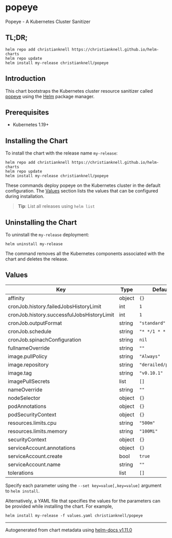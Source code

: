 # popeye

Popeye - A Kubernetes Cluster Sanitizer

## TL;DR;

```console
helm repo add christianknell https://christianknell.github.io/helm-charts
helm repo update
helm install my-release christianknell/popeye
```

## Introduction

This chart bootstraps the Kubernetes cluster resource sanitizer called [popeye](https://github.com/derailed/popeye) using the [Helm](https://helm.sh) package manager.

## Prerequisites

- Kubernetes 1.19+

## Installing the Chart

To install the chart with the release name `my-release`:

```console
helm repo add christianknell https://christianknell.github.io/helm-charts
helm repo update
helm install my-release christianknell/popeye
```

These commands deploy popeye on the Kubernetes cluster in the default configuration. The [Values](#values) section lists the values that can be configured during installation.

> **Tip**: List all releases using `helm list`

## Uninstalling the Chart

To uninstall the `my-release` deployment:

```console
helm uninstall my-release
```

The command removes all the Kubernetes components associated with the chart and deletes the release.

## Values

| Key                                        | Type   | Default             | Description |
| ------------------------------------------ | ------ | ------------------- | ----------- |
| affinity                                   | object | `{}`                |             |
| cronJob.history.failedJobsHistoryLimit     | int    | `1`                 |             |
| cronJob.history.successfulJobsHistoryLimit | int    | `1`                 |             |
| cronJob.outputFormat                       | string | `"standard"`        |             |
| cronJob.schedule                           | string | `"* */1 * * *"`     |             |
| cronJob.spinachConfiguration               | string | `nil`               |             |
| fullnameOverride                           | string | `""`                |             |
| image.pullPolicy                           | string | `"Always"`          |             |
| image.repository                           | string | `"derailed/popeye"` |             |
| image.tag                                  | string | `"v0.10.1"`         |             |
| imagePullSecrets                           | list   | `[]`                |             |
| nameOverride                               | string | `""`                |             |
| nodeSelector                               | object | `{}`                |             |
| podAnnotations                             | object | `{}`                |             |
| podSecurityContext                         | object | `{}`                |             |
| resources.limits.cpu                       | string | `"500m"`            |             |
| resources.limits.memory                    | string | `"100Mi"`           |             |
| securityContext                            | object | `{}`                |             |
| serviceAccount.annotations                 | object | `{}`                |             |
| serviceAccount.create                      | bool   | `true`              |             |
| serviceAccount.name                        | string | `""`                |             |
| tolerations                                | list   | `[]`                |             |

Specify each parameter using the `--set key=value[,key=value]` argument to `helm install`.

Alternatively, a YAML file that specifies the values for the parameters can be provided while installing the chart. For example,

```console
helm install my-release -f values.yaml christianknell/popeye
```

---

Autogenerated from chart metadata using [helm-docs v1.11.0](https://github.com/norwoodj/helm-docs/releases/v1.11.0)
